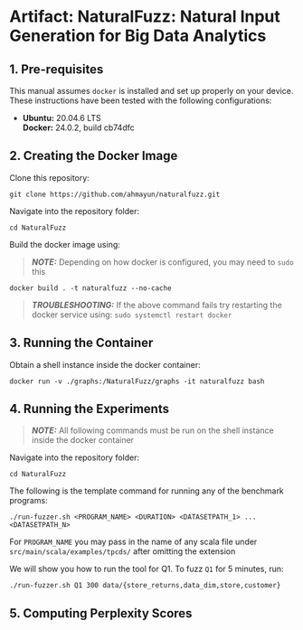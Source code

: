 # Artifact: NaturalFuzz: Natural Input Generation for Big Data Analytics
## 1. Pre-requisites
This manual assumes `docker` is installed and set up properly on your device.\
These instructions have been tested with the following configurations: 
* **Ubuntu:** 20.04.6 LTS\
  **Docker:** 24.0.2, build cb74dfc
## 2. Creating the Docker Image
Clone this repository:
```
git clone https://github.com/ahmayun/naturalfuzz.git
```
Navigate into the repository folder:
```
cd NaturalFuzz
```
Build the docker image using:
> **_NOTE:_** Depending on how docker is configured, you may need to `sudo` this
```
docker build . -t naturalfuzz --no-cache
```
> **_TROUBLESHOOTING:_** If the above command fails try restarting the docker service using: `sudo systemctl restart docker`

## 3. Running the Container
Obtain a shell instance inside the docker container:
```
docker run -v ./graphs:/NaturalFuzz/graphs -it naturalfuzz bash
```
## 4. Running the Experiments
> **_NOTE:_** All following commands must be run on the shell instance inside the docker container

Navigate into the repository folder:
```
cd NaturalFuzz
```
The following is the template command for running any of the benchmark programs:
```
./run-fuzzer.sh <PROGRAM_NAME> <DURATION> <DATASETPATH_1> ... <DATASETPATH_N>
```
For `PROGRAM_NAME` you may pass in the name of any scala file under `src/main/scala/examples/tpcds/` after omitting the extension

We will show you how to run the tool for Q1. To fuzz `Q1` for 5 minutes, run:
```
./run-fuzzer.sh Q1 300 data/{store_returns,data_dim,store,customer}
```



## 5. Computing Perplexity Scores

